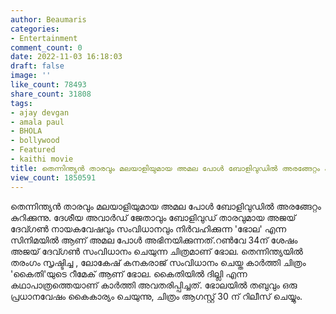 ```yaml
---
author: Beaumaris
categories:
- Entertainment
comment_count: 0
date: 2022-11-03 16:18:03
draft: false
image: ''
like_count: 78493
share_count: 31808
tags:
- ajay devgan
- amala paul
- BHOLA
- bollywood
- Featured
- kaithi movie
title: തെന്നിന്ത്യൻ താരവും മലയാളിയുമായ അമല പോൾ ബോളിവുഡിൽ അരങ്ങേറ്റം കുറിക്കുന്നു
view_count: 1850591
---
```


തെന്നിന്ത്യൻ താരവും മലയാളിയുമായ അമല പോൾ ബോളിവുഡിൽ അരങ്ങേറ്റം കുറിക്കുന്നു. ദേശീയ അവാർഡ് ജേതാവും ബോളിവുഡ് താരവുമായ അജയ് ദേവ്ഗൺ നായകവേഷവും സംവിധാനവും നിർവഹിക്കുന്ന 'ഭോല' എന്ന സിനിമയിൽ ആണ് അമല പോൾ അഭിനയിക്കുന്നത്.റണ്‍വേ 34ന് ശേഷം അജയ് ദേവ്ഗണ്‍ സംവിധാനം ചെയുന്ന ചിത്രമാണ് ഭോല. തെന്നിന്ത്യയിൽ തരംഗം സൃഷ്ടിച്ച , ലോകേഷ് കനകരാജ് സംവിധാനം ചെയ്ത കാർത്തി ചിത്രം 'കൈതി'യുടെ റീമേക് ആണ് ഭോല. കൈതിയിൽ ദില്ലി എന്ന കഥാപാത്രത്തെയാണ് കാർത്തി അവതരിപ്പിച്ചത്. ഭോലയിൽ തബുവും ഒരു പ്രധാനവേഷം കൈകാര്യം ചെയുന്നു, ചിത്രം ആഗസ്റ്റ് 30 ന് റിലീസ് ചെയ്യും.